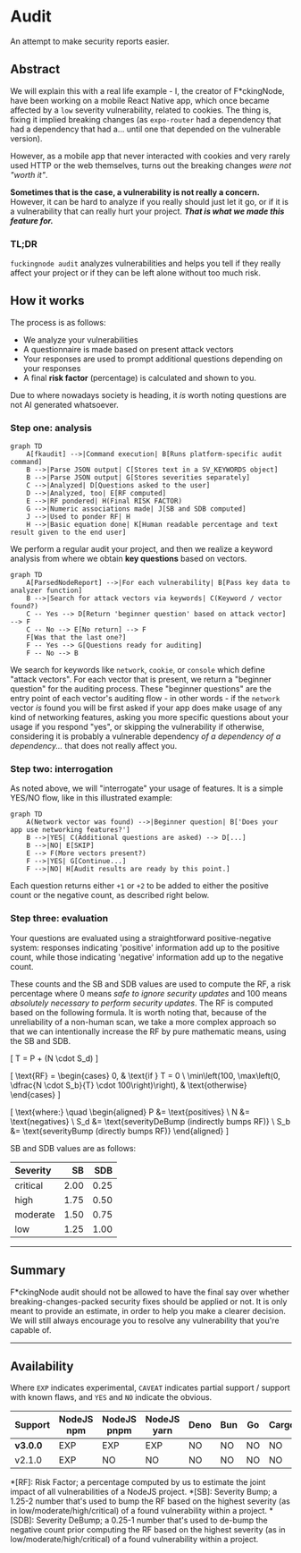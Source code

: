 # Audit

An attempt to make security reports easier.

## Abstract

We will explain this  with a real life example - I, the creator of F\*ckingNode, have been working on a mobile React Native app, which once became affected by a `low` severity vulnerability, related to cookies. The thing is, fixing it implied breaking changes (as `expo-router` had a dependency that had a dependency that had a... until one that depended on the vulnerable version).

However, as a mobile app that never interacted with cookies and very rarely used HTTP or the web themselves, turns out the breaking changes _were not "worth it"_.

**Sometimes that is the case, a vulnerability is not really a concern.** However, it can be hard to analyze if you really should just let it go, or if it is a vulnerability that can really hurt your project. _**That is what we made this feature for.**_

### TL;DR

`fuckingnode audit` analyzes vulnerabilities and helps you tell if they really affect your project or if they can be left alone without too much risk.

## How it works

The process is as follows:

- We analyze your vulnerabilities
- A questionnaire is made based on present attack vectors
- Your responses are used to prompt additional questions depending on your responses
- A final **risk factor** (percentage) is calculated and shown to you.

Due to where nowadays society is heading, it _is_ worth noting questions are not AI generated whatsoever.

### Step one: analysis

```mermaid
graph TD
    A[fkaudit] -->|Command execution| B[Runs platform-specific audit command]
    B -->|Parse JSON output| C[Stores text in a SV_KEYWORDS object]
    B -->|Parse JSON output| G[Stores severities separately]
    C -->|Analyzed| D[Questions asked to the user]
    D -->|Analyzed, too| E[RF computed]
    E -->|RF pondered| H(Final RISK FACTOR)
    G -->|Numeric associations made| J[SB and SDB computed]
    J -->|Used to ponder RF| H
    H -->|Basic equation done| K[Human readable percentage and text result given to the end user]
```

We perform a regular audit your project, and then we realize a keyword analysis from where we obtain **key questions** based on vectors.

```mermaid
graph TD
    A[ParsedNodeReport] -->|For each vulnerability| B[Pass key data to analyzer function]
    B -->|Search for attack vectors via keywords| C(Keyword / vector found?)
    C -- Yes --> D[Return 'beginner question' based on attack vector] --> F
    C -- No --> E[No return] --> F
    F[Was that the last one?]
    F -- Yes --> G[Questions ready for auditing]
    F -- No --> B
```

We search for keywords like `network`, `cookie`, or `console` which define "attack vectors". For each vector that is present, we return a "beginner question" for the auditing process. These "beginner questions" are the entry point of each vector's auditing flow - in other words - if the `network` vector _is_ found you will be first asked if your app does make usage of any kind of networking features, asking you more specific questions about your usage if you respond "yes", or skipping the vulnerability if otherwise, considering it is probably a vulnerable dependency _of a dependency of a dependency..._ that does not really affect you.

### Step two: interrogation

As noted above, we will "interrogate" your usage of features. It is a simple YES/NO flow, like in this illustrated example:

```mermaid
graph TD
    A(Network vector was found) -->|Beginner question| B['Does your app use networking features?']
    B -->|YES| C(Additional questions are asked) --> D[...]
    B -->|NO| E[SKIP]
    E --> F(More vectors present?)
    F -->|YES| G[Continue...]
    F -->|NO| H[Audit results are ready by this point.]
```

Each question returns either `+1` or `+2` to be added to either the positive count or the negative count, as described right below.

### Step three: evaluation

Your questions are evaluated using a straightforward positive-negative system: responses indicating 'positive' information add up to the positive count, while those indicating 'negative' information add up to the negative count.

These counts and the SB and SDB values are used to compute the RF, a risk percentage where 0 means _safe to ignore security updates_ and 100 means _absolutely necessary to perform security updates_. The RF is computed based on the following formula. It is worth noting that, because of the unreliability of a non-human scan, we take a more complex approach so that we can intentionally increase the RF by pure mathematic means, using the SB and SDB.

\[
T = P + (N \cdot S_d)
\]

\[
\text{RF} =
\begin{cases}
0, & \text{if } T = 0 \\
\min\left(100, \max\left(0, \dfrac{N \cdot S_b}{T} \cdot 100\right)\right), & \text{otherwise}
\end{cases}
\]

\[
\text{where:} \quad
\begin{aligned}
P &= \text{positives} \\
N &= \text{negatives} \\
S_d &= \text{severityDeBump (indirectly bumps RF)} \\
S_b &= \text{severityBump (directly bumps RF)}
\end{aligned}
\]

SB and SDB values are as follows:

| Severity |   SB |  SDB |
| :------- | ---: | ---: |
| critical | 2.00 | 0.25 |
| high     | 1.75 | 0.50 |
| moderate | 1.50 | 0.75 |
| low      | 1.25 | 1.00 |

---

## Summary

F\*ckingNode audit should not be allowed to have the final say over whether breaking-changes-packed security fixes should be applied or not. It is only meant to provide an estimate, in order to help you make a clearer decision. We will still always encourage you to resolve any vulnerability that you're capable of.

---

## Availability

Where `EXP` indicates experimental, `CAVEAT` indicates partial support / support with known flaws, and `YES` and `NO` indicate the obvious.

| Support    | NodeJS npm | NodeJS pnpm | NodeJS yarn | Deno | Bun | Go | Cargo |
| :--------- | ---------- | ----------- | ----------- | ---- | --- | -- | ----- |
| **v3.0.0** | EXP        | EXP         | EXP         | NO   | NO  | NO | NO    |
| v2.1.0     | EXP        | NO          | NO          | NO   | NO  | NO | NO    |

*[RF]: Risk Factor; a percentage computed by us to estimate the joint impact of all vulnerabilities of a NodeJS project.
*[SB]: Severity Bump; a 1.25-2 number that's used to bump the RF based on the highest severity (as in low/moderate/high/critical) of a found vulnerability within a project.
*[SDB]: Severity DeBump; a 0.25-1 number that's used to de-bump the negative count prior computing the RF based on the highest severity (as in low/moderate/high/critical) of a found vulnerability within a project.
